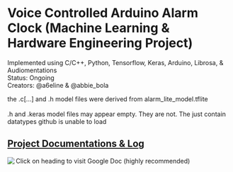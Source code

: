 # Voice Controlled Arduino Alarm Clock (Machine Learning & Hardware Engineering Project)
Implemented using C/C++, Python, Tensorflow, Keras, Arduino, Librosa, & Audiomentations <br>
Status: Ongoing <br>
Creators: @a6eline & @abbie_bola

the .c[...] and .h model files were derived from alarm_lite_model.tflite <br> <br>
.h and .keras model files may appear empty. They are not. The just contain datatypes github is unable to load
## [Project Documentations & Log](https://docs.google.com/document/d/1WiQw86Ue8yddEHVPHRZVkMrpHQOxgGgfX3WtC2Yl9dU/edit?usp=sharing)
Click on heading to visit Google Doc (highly recommended)
<img align="left" src="https://github.com/user-attachments/assets/6ddc1d16-701f-4b6f-b7a4-b18933028ffa"/> 

